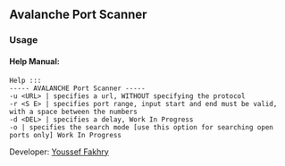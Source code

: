 ## Avalanche Port Scanner

### Usage

#### Help Manual:

```
Help :::
----- AVALANCHE Port Scanner -----
-u <URL> | specifies a url, WITHOUT specifying the protocol
-r <S E> | specifies port range, input start and end must be valid, with a space between the numbers
-d <DEL> | specifies a delay, Work In Progress
-o | specifies the search mode [use this option for searching open ports only] Work In Progress
```

Developer: [Youssef Fakhry](https://github.com/yeimsf)

